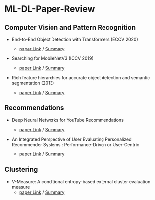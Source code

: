 # ML-DL-Paper-Review
## Computer Vision and Pattern Recognition
* End-to-End Object Detection with Transformers (ECCV 2020)
    * [paper Link](https://arxiv.org/abs/2005.12872) / [Summary](https://github.com/mjs1995/ML-DL-Paper-Review/tree/main/End-to-End%20Object%20Detection%20with%20Transformers)

* Searching for MobileNetV3 (ICCV 2019)
    * [paper Link](https://arxiv.org/abs/1905.02244) / [Summary](https://github.com/mjs1995/ML-DL-Paper-Review/blob/main/Searching%20for%20MobileNetV3/README.md)

* Rich feature hierarchies for accurate object detection and semantic segmentation (2013)
   * [paper Link](https://arxiv.org/abs/1311.2524) / [Summary](https://github.com/mjs1995/ML-DL-Paper-Review/blob/main/Rich%20feature%20hierarchies%20for%20accurate%20object%20detection%20and%20semantic%20segmentation/README.md)
   
## Recommendations
* Deep Neural Networks for YouTube Recommendations
   *  [paper Link](https://static.googleusercontent.com/media/research.google.com/ko//pubs/archive/45530.pdf) / [Summary](https://github.com/mjs1995/ML-DL-Paper-Review/blob/main/Deep%20Neural%20Networks%20for%20YouTube%20Recommendations/README.md)

* An Integrated Perspective of User Evaluating Personalized Recommender Systems : Performance-Driven or User-Centric
   * [paper Link](http://www.dbpia.co.kr/journal/articleDetail?nodeId=NODE01939298) / [Summary](https://github.com/mjs1995/ML-DL-Paper-Review/tree/main/An%20Integrated%20Perspective%20of%20User%20Evaluating%20Personalized%20Recommender%20Systems%20:%20Performance-Driven%20or%20User-Centric)

## Clustering
* V-Measure: A conditional entropy-based external cluster evaluation measure
   * [paper Link](https://www.semanticscholar.org/paper/V-Measure%3A-A-Conditional-Entropy-Based-External-Rosenberg-Hirschberg/5421dbcb7e14766eb3d951910ae8d7892d735a01) / [Summary](https://github.com/mjs1995/ML-DL-Paper-Review/tree/main/V-Measure:%20A%20conditional%20entropy-based%20external%20cluster%20evaluation%20measure)
